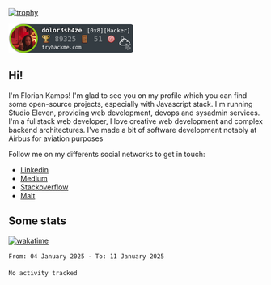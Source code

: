 [![trophy](https://github-profile-trophy.vercel.app/?username=flokamps&theme=monokai)](https://github.com/ryo-ma/github-profile-trophy)

[![tryhackme stats](https://raw.githubusercontent.com/flokamps/flokamps/master/assets/thm_propic.png)](https://tryhackme.com/p/dolor3sh4ze)

## Hi!
I'm Florian Kamps! I'm glad to see you on my profile which you can find some open-source projects, especially with Javascript stack.
I'm running Studio Eleven, providing web development, devops and sysadmin services.
I'm a fullstack web developer, I love creative web development and complex backend architectures.
I've made a bit of software development notably at Airbus for aviation purposes

Follow me on my differents social networks to get in touch:
- [Linkedin](https://www.linkedin.com/in/florian-kamps/)
- [Medium](https://medium.com/@dolor3sh4ze)
- [Stackoverflow](https://stackoverflow.com/users/13174476/dolor3sh4ze)
- [Malt](https://www.malt.fr/profile/floriankamps)

## Some stats
[![wakatime](https://wakatime.com/badge/user/7ce504cb-af1d-4964-8dca-f7361bb34d1e.svg)](https://wakatime.com/@7ce504cb-af1d-4964-8dca-f7361bb34d1e)
<!--START_SECTION:waka-->

```txt
From: 04 January 2025 - To: 11 January 2025

No activity tracked
```

<!--END_SECTION:waka-->
